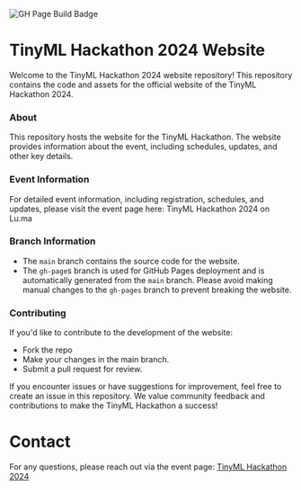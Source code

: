 ![GH Page Build Badge](https://github.com/MakerGram/tinymlhack2024/actions/workflows/deploy.yml/badge.svg)
# TinyML Hackathon 2024 Website
Welcome to the TinyML Hackathon 2024 website repository! This repository contains the code and assets for the official website of the TinyML Hackathon 2024.

### About
This repository hosts the website for the TinyML Hackathon. The website provides information about the event, including schedules, updates, and other key details.

### Event Information
For detailed event information, including registration, schedules, and updates, please visit the event page here: TinyML Hackathon 2024 on Lu.ma

### Branch Information
* The `main` branch contains the source code for the website.
* The `gh-page`s branch is used for GitHub Pages deployment and is automatically generated from the `main` branch. Please avoid making manual changes to the `gh-pages` branch to prevent breaking the website.

### Contributing
If you'd like to contribute to the development of the website:
* Fork the repo
* Make your changes in the main branch.
* Submit a pull request for review.

If you encounter issues or have suggestions for improvement, feel free to create an issue in this repository. We value community feedback and contributions to make the TinyML Hackathon a success!

# Contact
For any questions, please reach out via the event page: [TinyML Hackathon 2024](https://lu.ma/lpp7zsp6)

